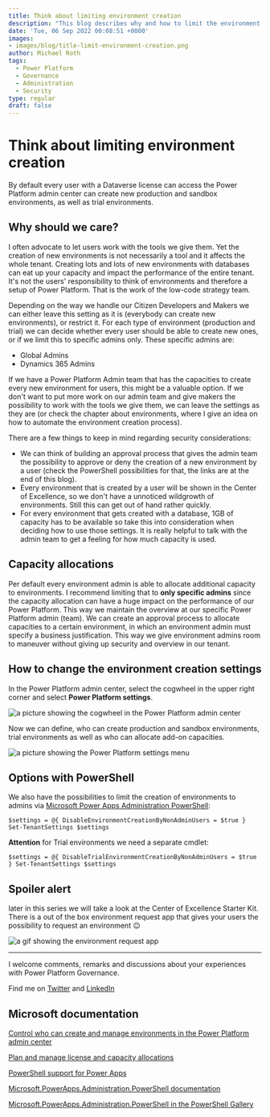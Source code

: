 ```yaml
---
title: Think about limiting environment creation
description: "This blog describes why and how to limit the environment creation in the Power Platform Admin Center"
date: 'Tue, 06 Sep 2022 00:08:51 +0000'
images: 
- images/blog/title-limit-environment-creation.png
author: Michael Roth
tags:
  - Power Platform
  - Governance
  - Administration
  - Security
type: regular
draft: false
---
```


# Think about limiting environment creation

By default every user with a Dataverse license can access the Power Platform admin center can create new production and sandbox environments, as well as trial environments.

## Why should we care?

I often advocate to let users work with the tools we give them. Yet the creation of new environments is not necessarily a tool and it affects the whole tenant. Creating lots and lots of new environments with databases can eat up your capacity and impact the performance of the entire tenant. It's not the users' responsibility to think of environments and therefore a setup of Power Platform. That is the work of the low-code strategy team.

Depending on the way we handle our Citizen Developers and Makers we can either leave this setting as it is (everybody can create new environments), or restrict it. For each type of environment (production and trial) we can decide whether every user should be able to create new ones, or if we limit this to specific admins only.
These specific admins are:

- Global Admins
- Dynamics 365 Admins

If we have a Power Platform Admin team that has the capacities to create every new environment for users, this might be a valuable option.
If we don't want to put more work on our admin team and give makers the possibility to work with the tools we give them, we can leave the settings as they are (or check the chapter about environments, where I give an idea on how to automate the environment creation process).

There are a few things to keep in mind regarding security considerations:

- We can think of building an approval process that gives the admin team the possibility to approve or deny the creation of a new environment by a user (check the PowerShell possibilities for that, the links are at the end of this blog).
- Every environment that is created by a user will be shown in the Center of Excellence, so we don't have a unnoticed wildgrowth of environments. Still this can get out of hand rather quickly.
- For every environment that gets created with a database, 1GB of capacity has to be available so take this into consideration when deciding how to use those settings. It is really helpful to talk with the admin team to get a feeling for how much capacity is used.

## Capacity allocations

Per default every environment admin is able to allocate additional capacity to environments. I recommend limiting that to **only specific admins** since the capacity allocation can have a huge impact on the performance of our Power Platform. This way we maintain the overview at our specific Power Platform admin (team). We can create an approval process to allocate capacities to a certain environment, in which an environment admin must specify a business justification. This way we give environment admins room to maneuver without giving up security and overview in our tenant.

## How to change the environment creation settings

In the Power Platform admin center, select the cogwheel in the upper right corner and select **Power Platform settings**.

![a picture showing the cogwheel in the Power Platform admin center](/images/EnvironmentCreation_1.png)

Now we can define, who can create production and sandbox environments, trial environments as well as who can allocate add-on capacities.

![a picture showing the Power Platform settings menu](/images/EnvironmentCreation_2.png)

## Options with PowerShell

We also have the possibilities to limit the creation of environments to admins via [Microsoft Power Apps Administration PowerShell](https://www.powershellgallery.com/packages/Microsoft.PowerApps.Administration.PowerShell/2.0.1):

`$settings = @{ DisableEnvironmentCreationByNonAdminUsers = $true }
Set-TenantSettings $settings`

**Attention** for Trial environments we need a separate cmdlet:

`$settings = @{ DisableTrialEnvironmentCreationByNonAdminUsers = $true }
Set-TenantSettings $settings`

## Spoiler alert

later in this series we will take a look at the Center of Excellence Starter Kit. There is a out of the box environment request app that gives your users the possibility to request an environment 😉

![a gif showing the environment request app](/images/EnvironmentRequest.gif)

---

I welcome comments, remarks and discussions about your experiences with Power Platform Governance.

Find me on [Twitter](https://twitter.com/MichaelRoth42) and [LinkedIn](https://www.linkedin.com/in/michael-roth-handsomeguy/)

## Microsoft documentation

[Control who can create and manage environments in the Power Platform admin center](https://docs.microsoft.com/power-platform/admin/control-environment-creation)

[Plan and manage license and capacity allocations](https://docs.microsoft.com/power-platform/guidance/adoption/capacity-and-licenses)

[PowerShell support for Power Apps](https://docs.microsoft.com/power-platform/admin/powerapps-powershell)

[Microsoft.PowerApps.Administration.PowerShell documentation](https://docs.microsoft.com/powershell/module/microsoft.powerapps.administration.powershell/?view=pa-ps-latest)

[Microsoft.PowerApps.Administration.PowerShell in the PowerShell Gallery](https://www.powershellgallery.com/packages/Microsoft.PowerApps.Administration.PowerShell/2.0.147)
